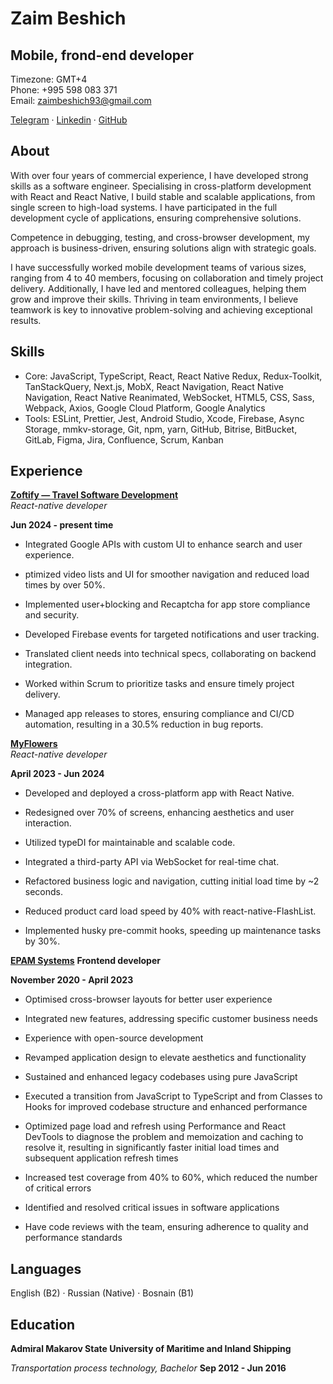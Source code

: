 # Zaim Beshich

## Mobile, frond-end developer

Timezone: GMT+4  
Phone: +995 598 083 371  
Email: zaimbeshich93@gmail.com  

 [Telegram](https://t.me/ZaimGagarin) · [Linkedin](www.linkedin.com/in/zaim-beshich) · [GitHub](https://github.com/ZaimBeshich/Zaim_Beshich_CV)

## About

With over four years of commercial experience, I have developed strong skills as a software engineer. Specialising in cross-platform development with React and React Native, I build stable and scalable applications, from single screen to high-load systems. I have participated in the full development cycle of applications, ensuring comprehensive solutions.  

Competence in debugging, testing, and cross-browser development, my approach is business-driven, ensuring solutions align with strategic goals.  

I have successfully worked mobile development teams of various sizes, ranging from 4 to 40 members, focusing on collaboration and timely project delivery. Additionally, I have led and mentored colleagues, helping them grow and improve their skills. Thriving in team environments, I believe teamwork is key to innovative problem-solving and achieving exceptional results.


## Skills

+ Core: JavaScript, TypeScript, React, React Native Redux, Redux-Toolkit, TanStackQuery, Next.js,
MobX, React Navigation, React Native Navigation, React Native Reanimated, WebSocket, HTML5,
CSS, Sass, Webpack, Axios, Google Cloud Platform, Google Analytics  
+ Tools: ESLint, Prettier, Jest, Android Studio, Xcode, Firebase, Async Storage, mmkv-storage, Git,
npm, yarn, GitHub, Bitrise, BitBucket, GitLab, Figma, Jira, Confluence, Scrum, Kanban


## Experience

__[Zoftify — Travel Software Development](https://zoftify.com/)__  
_React-native developer_

__Jun 2024 - present time__

+ Integrated Google APIs with custom UI to enhance search and user experience.

+ ptimized video lists and UI for smoother navigation and reduced load times by over 50%.

+ Implemented user+blocking and Recaptcha for app store compliance and security.

+ Developed Firebase events for targeted notifications and user tracking.

+ Translated client needs into technical specs, collaborating on backend integration.

+ Worked within Scrum to prioritize tasks and ensure timely project delivery.

+ Managed app releases to stores, ensuring compliance and CI/CD automation, resulting in a 30.5% reduction in bug reports.


__[MyFlowers](https://myflowers.co.uk/)__  
_React-native developer_

__April 2023 - Jun 2024__

+ Developed and deployed a cross-platform app with React Native.

+ Redesigned over 70% of screens, enhancing aesthetics and user interaction.

+ Utilized typeDI for maintainable and scalable code.

+ Integrated a third-party API via WebSocket for real-time chat.

+ Refactored business logic and navigation, cutting initial load time by ~2 seconds.

+ Reduced product card load speed by 40% with react-native-FlashList.

+ Implemented husky pre-commit hooks, speeding up maintenance tasks by 30%.


__[EPAM Systems](https://www.epam.com/)__ 
__Frontend developer__

__November 2020 - April 2023__

+ Optimised cross-browser layouts for better user experience

+ Integrated new features, addressing specific customer business needs

+ Experience with open-source development

+ Revamped application design to elevate aesthetics and functionality

+ Sustained and enhanced legacy codebases using pure JavaScript

+ Executed a transition from JavaScript to TypeScript and from Classes to Hooks for improved codebase structure and enhanced performance

+ Optimized page load and refresh using Performance and React DevTools to diagnose the problem and memoization and caching to resolve it, resulting in significantly faster initial load times and subsequent application refresh times

+ Increased test coverage from 40% to 60%, which reduced the number of critical errors

+ Identified and resolved critical issues in software applications

+ Have code reviews with the team, ensuring adherence to quality and performance standards



## Languages

English (B2) · Russian (Native) · Bosnain (B1)



## Education

**Admiral Makarov State University of Maritime and Inland Shipping**

_Transportation process technology, Bachelor_  __Sep 2012 - Jun 2016__





